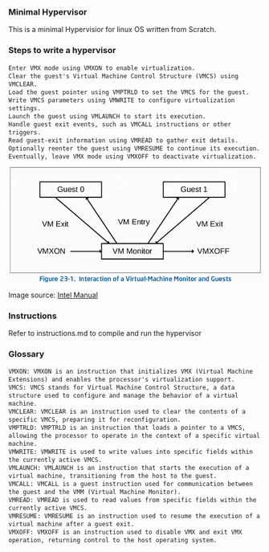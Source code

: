 ### Minimal Hypervisor
This is a minimal Hypervisior for linux OS written from Scratch. 
### Steps to write a hypervisor
    Enter VMX mode using VMXON to enable virtualization.
    Clear the guest's Virtual Machine Control Structure (VMCS) using VMCLEAR.
    Load the guest pointer using VMPTRLD to set the VMCS for the guest.
    Write VMCS parameters using VMWRITE to configure virtualization settings.
    Launch the guest using VMLAUNCH to start its execution.
    Handle guest exit events, such as VMCALL instructions or other triggers.
    Read guest-exit information using VMREAD to gather exit details.
    Optionally reenter the guest using VMRESUME to continue its execution.
    Eventually, leave VMX mode using VMXOFF to deactivate virtualization.


![Alt text](image.png)

Image source: [Intel Manual](https://www.intel.com/content/www/us/en/developer/articles/technical/intel-sdm.html)

### Instructions

Refer to instructions.md to compile and run the hypervisor



### Glossary

    VMXON: VMXON is an instruction that initializes VMX (Virtual Machine Extensions) and enables the processor's virtualization support.
    VMCS: VMCS stands for Virtual Machine Control Structure, a data structure used to configure and manage the behavior of a virtual machine.
    VMCLEAR: VMCLEAR is an instruction used to clear the contents of a specific VMCS, preparing it for reconfiguration.
    VMPTRLD: VMPTRLD is an instruction that loads a pointer to a VMCS, allowing the processor to operate in the context of a specific virtual machine.
    VMWRITE: VMWRITE is used to write values into specific fields within the currently active VMCS.
    VMLAUNCH: VMLAUNCH is an instruction that starts the execution of a virtual machine, transitioning from the host to the guest.
    VMCALL: VMCALL is a guest instruction used for communication between the guest and the VMM (Virtual Machine Monitor).
    VMREAD: VMREAD is used to read values from specific fields within the currently active VMCS.
    VMRESUME: VMRESUME is an instruction used to resume the execution of a virtual machine after a guest exit.
    VMXOFF: VMXOFF is an instruction used to disable VMX and exit VMX operation, returning control to the host operating system.